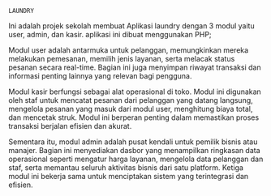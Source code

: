     LAUNDRY


Ini adalah projek sekolah membuat Aplikasi laundry dengan 3 modul yaitu user, admin, dan kasir. aplikasi ini dibuat menggunakan PHP;

Modul user adalah antarmuka untuk pelanggan, memungkinkan mereka melakukan pemesanan, memilih jenis layanan, serta melacak status pesanan secara real-time. Bagian ini juga menyimpan riwayat transaksi dan informasi penting lainnya yang relevan bagi pengguna.

Modul kasir berfungsi sebagai alat operasional di toko. Modul ini digunakan oleh staf untuk mencatat pesanan dari pelanggan yang datang langsung, mengelola pesanan yang masuk dari modul user, menghitung biaya total, dan mencetak struk. Modul ini berperan penting dalam memastikan proses transaksi berjalan efisien dan akurat.

Sementara itu, modul admin adalah pusat kendali untuk pemilik bisnis atau manajer. Bagian ini menyediakan dasbor yang menampilkan ringkasan data operasional seperti mengatur harga layanan, mengelola data pelanggan dan staf, serta memantau seluruh aktivitas bisnis dari satu platform. Ketiga modul ini bekerja sama untuk menciptakan sistem yang terintegrasi dan efisien.
